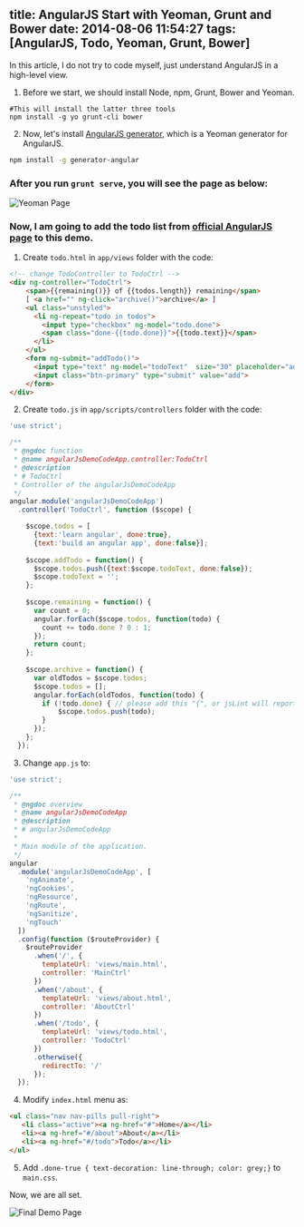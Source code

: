 title: AngularJS Start with Yeoman, Grunt and Bower
date: 2014-08-06 11:54:27
tags: [AngularJS, Todo, Yeoman, Grunt, Bower]
---
In this article, I do not try to code myself, just understand AngularJS in a high-level view.
<!-- more -->
1. Before we start, we should install Node, npm, Grunt, Bower and Yeoman.
```
#This will install the latter three tools
npm install -g yo grunt-cli bower
```
2. Now, let's install [AngularJS generator](https://github.com/yeoman/generator-angular), which is a Yeoman generator for AngularJS.
```bash
npm install -g generator-angular
```

### After you run `grunt serve`, you will see the page as below:   
![Yeoman Page](/img/angularJS/yo.png "Yeoman Page")  

### Now, I am going to add the todo list from [official AngularJS page](https://angularjs.org/#add-some-control) to this demo.

1. Create `todo.html` in `app/views` folder with the code:

```html
<!-- change TodoController to TodoCtrl -->
<div ng-controller="TodoCtrl">
    <span>{{remaining()}} of {{todos.length}} remaining</span>
    [ <a href="" ng-click="archive()">archive</a> ]
    <ul class="unstyled">
      <li ng-repeat="todo in todos">
        <input type="checkbox" ng-model="todo.done">
        <span class="done-{{todo.done}}">{{todo.text}}</span>
      </li>
    </ul>
    <form ng-submit="addTodo()">
      <input type="text" ng-model="todoText"  size="30" placeholder="add new todo here">
      <input class="btn-primary" type="submit" value="add">
    </form>
</div>
```

2. Create `todo.js` in `app/scripts/controllers` folder with the code:

```js
'use strict';

/**
 * @ngdoc function
 * @name angularJsDemoCodeApp.controller:TodoCtrl
 * @description
 * # TodoCtrl
 * Controller of the angularJsDemoCodeApp
 */
angular.module('angularJsDemoCodeApp')
  .controller('TodoCtrl', function ($scope) {

    $scope.todos = [
      {text:'learn angular', done:true},
      {text:'build an angular app', done:false}];
 
    $scope.addTodo = function() {
      $scope.todos.push({text:$scope.todoText, done:false});
      $scope.todoText = '';
    };
 
    $scope.remaining = function() {
      var count = 0;
      angular.forEach($scope.todos, function(todo) {
        count += todo.done ? 0 : 1;
      });
      return count;
    };
 
    $scope.archive = function() {
      var oldTodos = $scope.todos;
      $scope.todos = [];
      angular.forEach(oldTodos, function(todo) {
        if (!todo.done) { // please add this "{", or jsLint will report error in grunt
            $scope.todos.push(todo); 
        }
      });
    };
  });

```

3. Change `app.js` to:

```js
'use strict';

/**
 * @ngdoc overview
 * @name angularJsDemoCodeApp
 * @description
 * # angularJsDemoCodeApp
 *
 * Main module of the application.
 */
angular
  .module('angularJsDemoCodeApp', [
    'ngAnimate',
    'ngCookies',
    'ngResource',
    'ngRoute',
    'ngSanitize',
    'ngTouch'
  ])
  .config(function ($routeProvider) {
    $routeProvider
      .when('/', {
        templateUrl: 'views/main.html',
        controller: 'MainCtrl'
      })
      .when('/about', {
        templateUrl: 'views/about.html',
        controller: 'AboutCtrl'
      })
      .when('/todo', {
        templateUrl: 'views/todo.html',
        controller: 'TodoCtrl'
      })
      .otherwise({
        redirectTo: '/'
      });
  });

  ```

 4. Modify `index.html` menu as:

 ```html
<ul class="nav nav-pills pull-right">
    <li class="active"><a ng-href="#">Home</a></li>
    <li><a ng-href="#/about">About</a></li>
    <li><a ng-href="#/todo">Todo</a></li>
</ul>
```

5. Add `.done-true { text-decoration: line-through; color: grey;}` to `main.css`.

Now, we are all set.

![Final Demo Page](/img/angularJS/final_demo.png "Final Demo Page")  